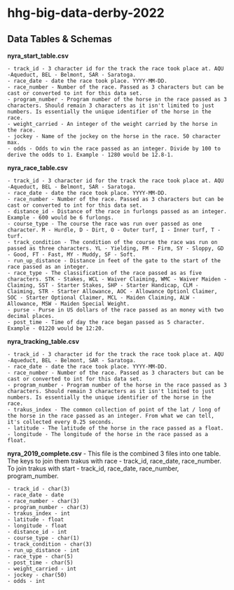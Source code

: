 # hhg-big-data-derby-2022

## Data Tables & Schemas

**nyra_start_table.csv**

    - track_id - 3 character id for the track the race took place at. AQU -Aqueduct, BEL - Belmont, SAR - Saratoga.
    - race_date - date the race took place. YYYY-MM-DD.
    - race_number - Number of the race. Passed as 3 characters but can be cast or converted to int for this data set.
    - program_number - Program number of the horse in the race passed as 3 characters. Should remain 3 characters as it isn't limited to just numbers. Is essentially the unique identifier of the horse in the race.
    - weight_carried - An integer of the weight carried by the horse in the race.
    - jockey - Name of the jockey on the horse in the race. 50 character max.
    - odds - Odds to win the race passed as an integer. Divide by 100 to derive the odds to 1. Example - 1280 would be 12.8-1.

**nyra_race_table.csv**

    - track_id - 3 character id for the track the race took place at. AQU -Aqueduct, BEL - Belmont, SAR - Saratoga.
    - race_date - date the race took place. YYYY-MM-DD.
    - race_number - Number of the race. Passed as 3 characters but can be cast or converted to int for this data set.
    - distance_id - Distance of the race in furlongs passed as an integer. Example - 600 would be 6 furlongs.
    - course_type - The course the race was run over passed as one character. M - Hurdle, D - Dirt, O - Outer turf, I - Inner turf, T - turf.
    - track_condition - The condition of the course the race was run on passed as three characters. YL - Yielding, FM - Firm, SY - Sloppy, GD - Good, FT - Fast, MY - Muddy, SF - Soft.
    - run_up_distance - Distance in feet of the gate to the start of the race passed as an integer.
    - race_type - The classification of the race passed as as five characters. STK - Stakes, WCL - Waiver Claiming, WMC - Waiver Maiden - Claiming, SST - Starter Stakes, SHP - Starter Handicap, CLM - Claiming, STR - Starter Allowance, AOC - Allowance Optionl Claimer, SOC - Starter Optional Claimer, MCL - Maiden Claiming, ALW - Allowance, MSW - Maiden Special Weight.
    - purse - Purse in US dollars of the race passed as an money with two decimal places.
    - post_time - Time of day the race began passed as 5 character. Example - 01220 would be 12:20.

**nyra_tracking_table.csv**

    - track_id - 3 character id for the track the race took place at. AQU -Aqueduct, BEL - Belmont, SAR - Saratoga.
    - race_date - date the race took place. YYYY-MM-DD.
    - race_number - Number of the race. Passed as 3 characters but can be cast or converted to int for this data set.
    - program_number - Program number of the horse in the race passed as 3 characters. Should remain 3 characters as it isn't limited to just numbers. Is essentially the unique identifier of the horse in the race.
    - trakus_index - The common collection of point of the lat / long of the horse in the race passed as an integer. From what we can tell, it's collected every 0.25 seconds.
    - latitude - The latitude of the horse in the race passed as a float.
    - longitude - The longitude of the horse in the race passed as a float.

**nyra_2019_complete.csv** - This file is the combined 3 files into one table. The keys to join them trakus with race - track_id, race_date, race_number. To join trakus with start - track_id, race_date, race_number, program_number.

    - track_id - char(3)
    - race_date - date
    - race_number - char(3)
    - program_number - char(3)
    - trakus_index - int
    - latitude - float
    - longitude - float
    - distance_id - int
    - course_type - char(1)
    - track_condition - char(3)
    - run_up_distance - int
    - race_type - char(5)
    - post_time - char(5)
    - weight_carried - int
    - jockey - char(50)
    - odds - int
